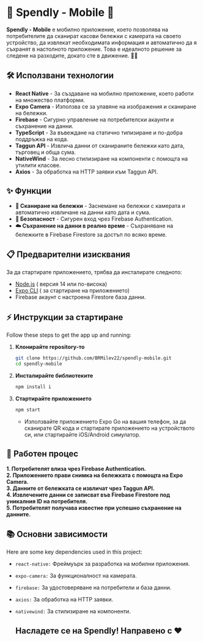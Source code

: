 # 📸 Spendly - Mobile 🧾 

**Spendly - Mobile** е мобилно приложение, което позволява на потребителите да сканират касови бележки с камерата на своето устройство, да извлекат необходимата информация и автоматично да я съхранят в настолното приложение. Това е идеалното решение за следене на разходите, докато сте в движение.  📱💼

## 🛠️ Исползвани технологии

- **React Native** - За създаване на мобилно приложение, което работи на множество платформи.  
- **Expo Camera** - Използва се за улавяне на изображения и сканиране на бележки.  
- **Firebase** - Сигурно управление на потребителски акаунти и съхранение на данни.  
- **TypeScript** - За въвеждане на статично типизиране и по-добра поддръжка на кода.  
- **Taggun API** - Извлича данни от сканираните бележки като дата, търговец и обща сума.  
- **NativeWind** - За лесно стилизиране на компоненти с помощта на утилити класове.  
- **Axios** - За обработка на HTTP заявки към Taggun API.  

## ✨ Функции

- **📸 Сканиране на бележки** - Заснемане на бележки с камерата и автоматично извличане на данни като дата и сума.  
- **🔐 Безопасност** - Сигурен вход чрез Firebase Authentication.  
- **☁️ Съхранение на данни в реално време** - Съхраняване на бележките в Firebase Firestore за достъп по всяко време.  

## 📋 Предварителни изисквания  

За да стартирате приложението, трябва да инсталирате следното:  

- [Node.js](https://nodejs.org/en/) ( версия 14 или по-висока)
- [Expo CLI](https://docs.expo.dev/get-started/installation/) ( за стартиране на приложението)
- Firebase акаунт с настроена Firestore база данни.  

## ⚡ Инструкции за стартиране  

Follow these steps to get the app up and running:
1. **Клонирайте repository-то**

   ```bash
   git clone https://github.com/BRMilev22/spendly-mobile.git
   cd spendly-mobile
   ```

2. **Инсталирайте библиотеките**

   ```bash
   npm install i
   ```
   
3. **Стартирайте приложението**

   ```bash
   npm start
   ```

   - Използвайте приложението Expo Go на вашия телефон, за да сканирате QR кода и стартирате приложението на устройството си, или стартирайте iOS/Android симулатор.  

## 🔄 Работен процес
**1. Потребителят влиза чрез Firebase Authentication.  
2. Приложението прави снимка на бележката с помощта на Expo Camera.  
3. Данните от бележката се извличат чрез Taggun API.  
4. Извлечените данни се записват във Firebase Firestore под уникалния ID на потребителя.  
5. Потребителят получава известие при успешно съхранение на данните.**

## 📚 Основни зависимости  

Here are some key dependencies used in this project:

- `react-native:` Фреймуърк за разработка на мобилни приложения.  
- `expo-camera:` За функционалност на камерата.  
- `firebase:` За удостоверяване на потребители и база данни.  
- `axios:` За обработка на HTTP заявки.  
- `nativewind:` За стилизиране на компоненти.  

  ## Насладете се на Spendly! Направено с ❤️
